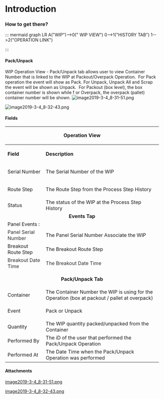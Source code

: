 # Introduction



### How to get there?




::: mermaid
graph LR
A("WIP")-->0(" WIP VIEW")
0-->1("HISTORY TAB")
1-->2("OPERATION LINK")

:::


#### Pack/Unpack


WIP Operation View - Pack/Unpack tab allows user to view Container Number that is linked to the WIP at Packout/Overpack Operation.  For Pack operation the event will show as Pack. For Unpack, Unpack All and Scrap the event will be shown as Unpack. 
For Packout (box level), the box container number is shown while f
or Overpack, the overpack (pallet) container number will be shown.
![image2019-3-4_8-31-51.png](/.attachments/44761553.png)


![image2019-3-4_8-32-43.png](/.attachments/44761554.png)




#### Fields


<table class="wrapped confluenceTable"><colgroup><col /><col /></colgroup><tbody><tr><td style="text-align: left;" colspan="2" class="confluenceTd"><p style="text-align: center;"><strong>Operation View</strong></p></td></tr><tr><th style="text-align: left;" class="confluenceTh"><p>Field</p></th><th style="text-align: left;" class="confluenceTh"><p>Description</p></th></tr><tr><td style="text-align: left;" class="confluenceTd"><p>Serial Number</p></td><td style="text-align: left;" class="confluenceTd"><p>The Serial Number of the WIP</p></td></tr><tr><td style="text-align: left;" class="confluenceTd"><p>Route Step</p></td><td style="text-align: left;" class="confluenceTd">The Route Step from the Process Step History</td></tr><tr><td style="text-align: left;" colspan="1" class="confluenceTd">Status</td><td style="text-align: left;" colspan="1" class="confluenceTd">The status of the WIP at the Process Step History</td></tr><tr><td style="text-align: center;" colspan="2" class="confluenceTd"><strong>Events Tap</strong></td></tr><tr><td class="confluenceTd">Panel Events :</td><td class="confluenceTd"><br /></td></tr><tr><td colspan="1" class="confluenceTd"><span style="color: rgb(45,46,47);">Panel Serial Number</span></td><td colspan="1" class="confluenceTd">The Panel Serial Number Associate the WIP</td></tr><tr><td colspan="1" class="confluenceTd">Breakout Route Step</td><td colspan="1" class="confluenceTd">The Breakout Route Step</td></tr><tr><td colspan="1" class="confluenceTd"><span style="color: rgb(45,46,47);">Breakout Date Time</span></td><td colspan="1" class="confluenceTd"><span style="color: rgb(45,46,47);">The Breakout Date Time</span></td></tr><tr><td style="text-align: left;" colspan="2" class="confluenceTd"><p style="text-align: center;"><strong>Pack/Unpack Tab</strong></p></td></tr><tr><td style="text-align: left;" class="confluenceTd">Container</td><td style="text-align: left;" class="confluenceTd">The Container Number the WIP is using for the Operation (box at packout / pallet at overpack) </td></tr><tr><td style="text-align: left;" colspan="1" class="confluenceTd">Event</td><td style="text-align: left;" colspan="1" class="confluenceTd"><p>Pack or Unpack</p></td></tr><tr><td style="text-align: left;" colspan="1" class="confluenceTd">Quantity</td><td style="text-align: left;" colspan="1" class="confluenceTd">The WIP quantity packed/unpacked from the Container</td></tr><tr><td style="text-align: left;" colspan="1" class="confluenceTd">Performed By</td><td style="text-align: left;" colspan="1" class="confluenceTd">The iD of the user that performed the Pack/Unpack Operation</td></tr><tr><td style="text-align: left;" colspan="1" class="confluenceTd">Performed At</td><td style="text-align: left;" colspan="1" class="confluenceTd">The Date Time when the Pack/Unpack Operation was performed</td></tr></tbody></table>




#### Attachments

[image2019-3-4_8-31-51.png](/.attachments/44761553.png)
[image2019-3-4_8-32-43.png](/.attachments/44761554.png)
